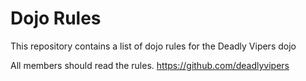Dojo Rules
==========

This repository contains a list of dojo rules for the Deadly Vipers dojo

All members should read the rules. https://github.com/deadlyvipers

